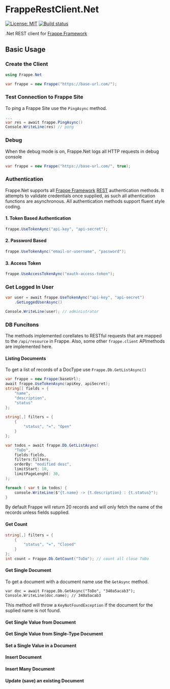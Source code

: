 # FrappeRestClient.Net

[![License: MIT](https://img.shields.io/badge/License-MIT-yellow.svg)](LICENSE)
[![Build status](https://ci.appveyor.com/api/projects/status/9w5vjt7yq2cpbo1u/branch/main?svg=true)](https://ci.appveyor.com/project/yemikudaisi/frapperestclient-net/branch/main)

.Net REST client for [Frappe Framework](https://frappeframework.com/)

## Basic Usage

### Create the Client

```cs
using Frappe.Net

var frappe = new Frappe("https://base-url.com/");
```

### Test Connection to Frappe Site

To ping a Frappe Site use the ```PingAsync``` method.

```cs
...
var res = await frappe.PingAsync()
Console.WriteLine(res) // pong
```

### Debug

When the debug mode is on, Frappe.Net logs all HTTP requests in debug console

```cs
var frappe = new Frappe("https://base-url.com/", true);
```

### Authentication

Frappe.Net supports all [Frappe Framework](https://frappeframework.com/) [REST](https://frappeframework.com/docs/user/en/api/rest) authentication methods. It attempts to validate credentials once supplied, as such all athentication functions are asynchronous. All authentication methods support fluent style coding.

#### 1. Token Based Authentication

```cs
frappe.UseTokenAync("api-key", "api-secret");
```

#### 2. Password Based 


```cs
frappe.UseTokenAync("email-or-username", "password");
```

#### 3. Access Token 

```cs
frappe.UseAccessTokenAync("oauth-access-token");
```

### Get Logged In User

```cs
var user = await frappe.UseTokenAync("api-key", "api-secret")
	.GetLoggedUserAsync()

Console.WriteLine(user); // administrator
```

### DB Funcitons

The methods implemented corellates to RESTful requests that are mapped to the `/api/resource` in Frappe. Also, some other ```frappe.client``` APImethods are implemented here.

#### Listing Documents

To get a list of records of a DocType use ```Frappe.Db.GetListAsync()```

```cs
var frappe = new Frappe(baseUrl);
await frappe.UseTokenAsync(apiKey, apiSecret);
string[] fields = { 
    "name", 
    "description",
    "status"
};
                
string[,] filters = { 
    { 
        "status", "=", "Open" 
    } 
};

var todos = await frappe.Db.GetListAsync(
    "ToDo", 
    fields:fields, 
    filters:filters,
    orderBy: "modified desc",
    limitStart: 10,
    limitPageLenght: 30,
);

foreach ( var t in todos) {
    console.WriteLine($"{t.name} -> {t.description} : {t.status}");
}
```

By default Frappe will return 20 records and will only fetch the name of the records unless fields  supplied. 

#### Get Count

```cs
string[,] filters = { 
    { 
        "status", "=", "Closed" 
    } 
};
int count = Frappe.Db.GetCount("ToDo"); // count all close ToDo
```

#### Get Single Document

To get a document with a document name use the ```GetAsync``` method.
```
var doc = await Frappe.Db.GetAsync("ToDo", "340a5acab3");
Console.WriteLine(doc.name); // 340a5acab3
```

This method will throw a ```KeyNotFoundException``` if the document for the suplied name is not found.

#### Get Single Value from Document


#### Get Single Value from Single-Type Document

#### Set a Single Value in a Document

#### Insert Document

#### Insert Many Document

#### Update (save) an existing Document
